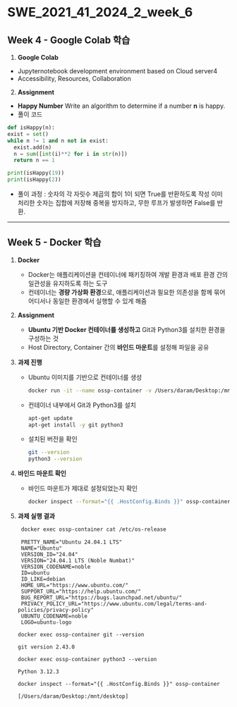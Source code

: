 # SWE_2021_41_2024_2_week_6

## Week 4 - Google Colab 학습

1. **Google Colab**
  - Jupyternotebook development environment based on Cloud server4
  - Accessibility, Resources, Collaboration
  
2. **Assignment**
  - **Happy Number**
  Write an algorithm to determine if a number **n** is happy.
  - 풀이 코드 
  ```python
  def isHappy(n):
  exist = set()
  while n != 1 and n not in exist:
    exist.add(n)
    n = sum([int(i)**2 for i in str(n)])
    return n == 1

  print(isHappy(19))
  print(isHappy(2))
  ```
  - 풀이 과정 :
  숫자의 각 자릿수 제곱의 합이 1이 되면 True를 반환하도록 작성
  이미 처리한 숫자는 집합에 저장해 중복을 방지하고, 무한 루프가 발생하면 False를 반환.
---

## Week 5 - Docker 학습

1. **Docker**
   - Docker는 애플리케이션을 컨테이너에 패키징하여 개발 환경과 배포 환경 간의 일관성을 유지하도록 하는 도구
   - 컨테이너는 **경량 가상화 환경**으로, 애플리케이션과 필요한 의존성을 함께 묶어 어디서나 동일한 환경에서 실행할 수 있게 해줌

2. **Assignment**
   - **Ubuntu 기반 Docker 컨테이너를 생성하고** Git과 Python3를 설치한 환경을 구성하는 것
   - Host Directory, Container 간의 **바인드 마운트**를 설정해 파일을 공유

3. **과제 진행**
   - Ubuntu 이미지를 기반으로 컨테이너를 생성
     ```bash
     docker run -it --name ossp-container -v /Users/daram/Desktop:/mnt/desktop ubuntu
     ```
   - 컨테이너 내부에서 Git과 Python3를 설치
     ```bash
     apt-get update
     apt-get install -y git python3
     ```
   - 설치된 버전을 확인
     ```bash
     git --version
     python3 --version
     ```

4. **바인드 마운트 확인**
   - 바인드 마운트가 제대로 설정되었는지 확인
     ```bash
     docker inspect --format="{{ .HostConfig.Binds }}" ossp-container
     ```
5. **과제 실행 결과**
   ```bash
    docker exec ossp-container cat /etc/os-release
   ```
   ```
    PRETTY_NAME="Ubuntu 24.04.1 LTS"
    NAME="Ubuntu"
    VERSION_ID="24.04"
    VERSION="24.04.1 LTS (Noble Numbat)"
    VERSION_CODENAME=noble
    ID=ubuntu
    ID_LIKE=debian
    HOME_URL="https://www.ubuntu.com/"
    SUPPORT_URL="https://help.ubuntu.com/"
    BUG_REPORT_URL="https://bugs.launchpad.net/ubuntu/"
    PRIVACY_POLICY_URL="https://www.ubuntu.com/legal/terms-and-policies/privacy-policy"
    UBUNTU_CODENAME=noble
    LOGO=ubuntu-logo
   ```
    
    ```
    docker exec ossp-container git --version
    ```
    ```
    git version 2.43.0
    ```
    ```
    docker exec ossp-container python3 --version
    ```
    ```
    Python 3.12.3
    ```
    ```
    docker inspect --format="{{ .HostConfig.Binds }}" ossp-container
    ```
    ```
    [/Users/daram/Desktop:/mnt/desktop]
    ```
